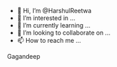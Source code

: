 - 👋 Hi, I’m @HarshulReetwa
- 👀 I’m interested in ...
- 🌱 I’m currently learning ...
- 💞️ I’m looking to collaborate on ...
- 📫 How to reach me ...

<!---
HarshulReetwa/HarshulReetwa is a ✨ special ✨ repository because its `README.md` (this file) appears on your GitHub profile.
You can click the Preview link to take a look at your changes.
--->
Gagandeep
